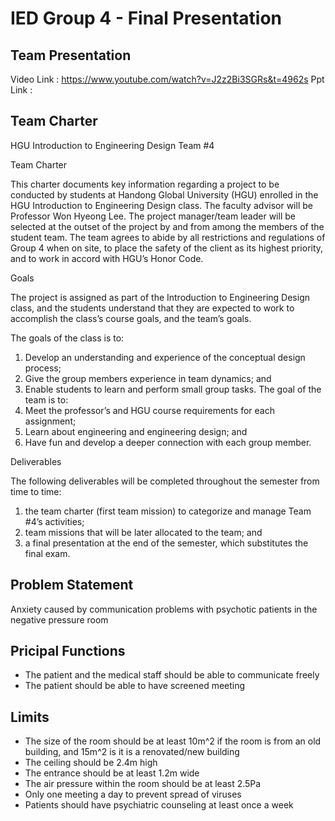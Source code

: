 # IED Group 4 - Final Presentation

Team Presentation
--------------------
Video Link : https://www.youtube.com/watch?v=J2z2Bi3SGRs&t=4962s
Ppt Link : 

Team Charter
--------------------
HGU Introduction to Engineering Design Team #4

Team Charter

   This charter documents key information regarding a project to be conducted by students at Handong Global University (HGU) enrolled in the HGU Introduction to Engineering Design class. The faculty advisor will be Professor Won Hyeong Lee. The project manager/team leader will be selected at the outset of the project by and from among the members of the student team.
  The team agrees to abide by all restrictions and regulations of Group 4 when on site, to place the safety of the client as its highest priority, and to work in accord with HGU’s Honor Code.

Goals

   The project is assigned as part of the Introduction to Engineering Design class, and the students understand that they are expected to work to accomplish the class’s course goals, and the team’s goals.
   
   The goals of the class is to:
1.	Develop an understanding and experience of the conceptual design process;
2.	Give the group members experience in team dynamics; and
3.	Enable students to learn and perform small group tasks.
   The goal of the team is to:
1.	Meet the professor’s and HGU course requirements for each assignment;
2.	Learn about engineering and engineering design; and 
3.	Have fun and develop a deeper connection with each group member.

Deliverables

   The following deliverables will be completed throughout the semester from time to time:

1.	the team charter (first team mission) to categorize and manage Team #4’s activities;
2.	team missions that will be later allocated to the team; and
3.	a final presentation at the end of the semester, which substitutes the final exam.

Problem Statement
--------------------
Anxiety caused by communication problems with psychotic patients in the negative pressure room

Pricipal Functions
--------------------
- The patient and the medical staff should be able to communicate freely
- The patient should be able to have screened meeting

Limits
--------------------
- The size of the room should be at least 10m^2 if the room is from an old building, and 15m^2 is it is a renovated/new building
- The ceiling should be 2.4m high
- The entrance should be at least 1.2m wide
- The air pressure within the room should be at least 2.5Pa
- Only one meeting a day to prevent spread of viruses
- Patients should have psychiatric counseling at least once a week
